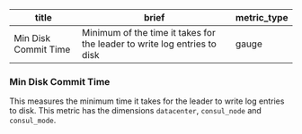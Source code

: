 title | brief | metric_type
------|-------|------------
Min Disk Commit Time | Minimum of the time it takes for the leader to write log entries to disk | gauge

### Min Disk Commit Time
This measures the minimum time it takes for the leader to write log entries to disk. This metric has the dimensions `datacenter`, `consul_node` and `consul_mode`.